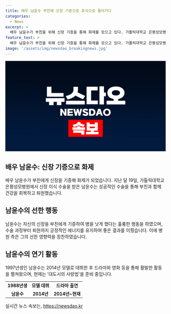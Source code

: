 ```yaml
---
title: 배우 남윤수 부친에 신장 기증으로 휴식으로 돌아가다
categories:
  - News
excerpt: >
  배우 남윤수가 부친을 위해 신장 기증을 통해 화제를 모으고 있다. 가톨릭대학교 은평성모병원은 남윤수와 가족의 행복한 모습을 SNS를 통해 공유하며, 남윤수의 긍정적인 에너지와 선한 마음이 수술의 성공에 큰 도움이 되었다고 전했다. 이러한 행동에 감동을 받은 이병 진료기관은 남윤수와 부친의 신속한 회복을 전했고, 앞으로도 남윤수가 사회에 긍정적인 영향을 끼치길 바란다고 전했다. 현재는 대도시의 사랑법 촬영을 마친 상태인데, 남윤수의 따뜻한 이야기가 이목을 끌고 있다.
feature_text: >
  배우 남윤수가 부친을 위해 신장 기증을 통해 화제를 모으고 있다. 가톨릭대학교 은평성모병원은 남윤수와 가족의 행복한 모습을 SNS를 통해 공유하며, 남윤수의 긍정적인 에너지와 선한 마음이 수술의 성공에 큰 도움이 되었다고 전했다. 이러한 행동에 감동을 받은 이병 진료기관은 남윤수와 부친의 신속한 회복을 전했고, 앞으로도 남윤수가 사회에 긍정적인 영향을 끼치길 바란다고 전했다. 현재는 대도시의 사랑법 촬영을 마친 상태인데, 남윤수의 따뜻한 이야기가 이목을 끌고 있다.
image: '/assets/img/newsdao_breakingnews.jpg'
---
```


<p><img src="/assets/img/newsdao_breakingnews.jpg" alt="ranknews 속보" /></p>

<h2 data-ke-size="size26">배우 남윤수: 신장 기증으로 화제</h2>

<p data-ke-size="size16">배우 남윤수가 부친에게 신장을 기증해 화제가 되었습니다. 지난 달 19일, 가톨릭대학교 은평성모병원에서 신장 이식 수술을 받은 남윤수는 성공적인 수술을 통해 부친과 함께 건강을 회복하고 퇴원했습니다.</p>

<h2 data-ke-size="size24">남윤수의 선한 행동</h2>

<p data-ke-size="size16">남윤수는 자신의 신장을 부친에게 기증하여 병을 낫게 했다는 훌륭한 행동을 하였으며, 수술 과정부터 퇴원까지 긍정적인 에너지를 유지하여 좋은 결과를 이뤘습니다. 이에 병원 측은 그의 선한 영향력을 칭찬하였습니다.</p>

<h2 data-ke-size="size24">남윤수의 연기 활동</h2>

<p data-ke-size="size16">1997년생인 남윤수는 2014년 모델로 데뷔한 후 드라마와 영화 등을 통해 활발한 활동을 펼쳐왔으며, 현재는 '대도시의 사랑법'을 준비 중입니다.</p>

<table>
    <tbody>
        <tr>
            <td style="text-align: center; height: 17px;"><b>1988년생</b></td>
            <td style="text-align: center; height: 17px;"><b>모델 데뷔</b></td>
            <td style="text-align: center; height: 17px;"><b>드라마 출연</b></td>
        </tr>
        <tr>
            <td style="text-align: center; height: 17px;"><b>남윤수</b></td>
            <td style="text-align: center; height: 17px;"><b>2014년</b></td>
            <td style="text-align: center; height: 17px;"><b>2014년~현재</b></td>
        </tr>
    </tbody>
</table>
실시간 뉴스 속보는, <a href="https://newsdao.kr" rel="dofollow">https://newsdao.kr</a>


